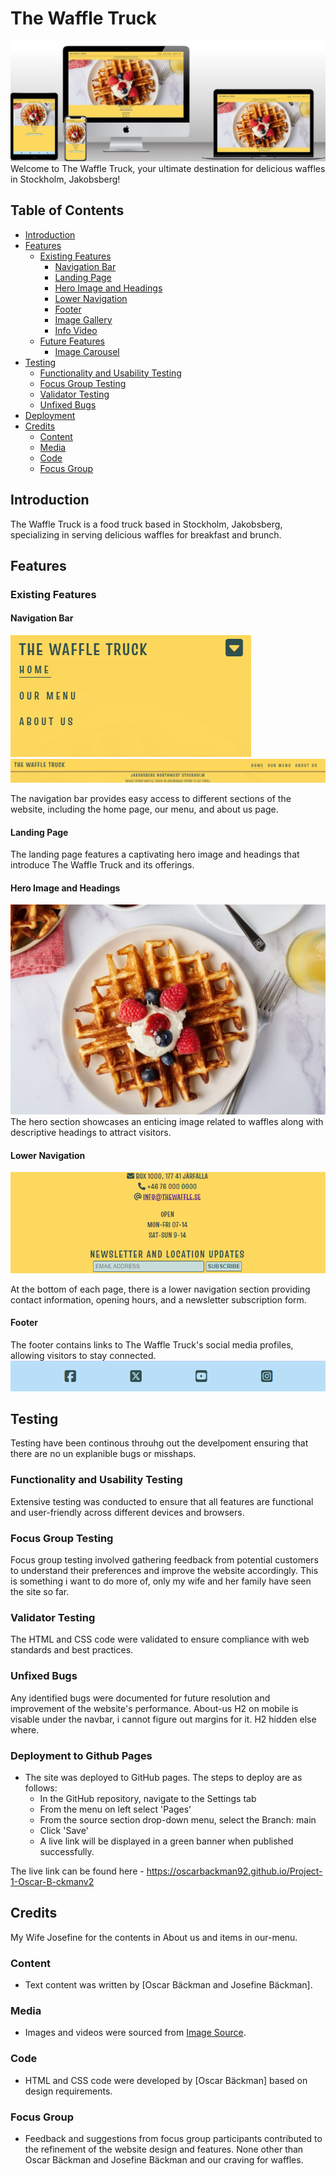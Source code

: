 # The Waffle Truck
![mock up](assets/readme_images/mock-up-readme.png)
Welcome to The Waffle Truck, your ultimate destination for delicious waffles in Stockholm, Jakobsberg!

## Table of Contents
- [Introduction](#introduction)
- [Features](#features)
  - [Existing Features](#existing-features)
    - [Navigation Bar](#navigation-bar)
    - [Landing Page](#landing-page)
    - [Hero Image and Headings](#hero-image-and-headings)
    - [Lower Navigation](#lower-navigation)
    - [Footer](#footer)
    - [Image Gallery](#image-gallery)
    - [Info Video](#info-video)
  - [Future Features](#future-features)
    - [Image Carousel](#image-carousel)
- [Testing](#testing)
  - [Functionality and Usability Testing](#functionality-and-usability-testing)
  - [Focus Group Testing](#focus-group-testing)
  - [Validator Testing](#validator-testing)
  - [Unfixed Bugs](#unfixed-bugs)
- [Deployment](#deployment)
- [Credits](#credits)
  - [Content](#content)
  - [Media](#media)
  - [Code](#code)
  - [Focus Group](#focus-group)

## Introduction
The Waffle Truck is a food truck based in Stockholm, Jakobsberg, specializing in serving delicious waffles for breakfast and brunch.

## Features

### Existing Features

#### Navigation Bar
![navbar mobile](assets/readme_images/Navbar%20mobile.png) ![navbar](assets/readme_images/navbar%20larger%20screen.png)

The navigation bar provides easy access to different sections of the website, including the home page, our menu, and about us page.

#### Landing Page
The landing page features a captivating hero image and headings that introduce The Waffle Truck and its offerings.

#### Hero Image and Headings
![Hero Image](assets/readme_images/theperfectloaf_my_best_sourdough_waffles-7-1080x720.jpg)
The hero section showcases an enticing image related to waffles along with descriptive headings to attract visitors.

#### Lower Navigation
![lower nav](assets/readme_images/Lower%20nav.png)

At the bottom of each page, there is a lower navigation section providing contact information, opening hours, and a newsletter subscription form.

#### Footer
The footer contains links to The Waffle Truck's social media profiles, allowing visitors to stay connected.
![Socials bar](assets/readme_images/social%20bar.png)

## Testing
Testing have been continous throuhg out the develpoment ensuring that there are no un explanible bugs or misshaps.
### Functionality and Usability Testing
Extensive testing was conducted to ensure that all features are functional and user-friendly across different devices and browsers.

### Focus Group Testing
Focus group testing involved gathering feedback from potential customers to understand their preferences and improve the website accordingly.
This is something i want to do more of, only my wife and her family have seen the site so far.

### Validator Testing
The HTML and CSS code were validated to ensure compliance with web standards and best practices.


### Unfixed Bugs
Any identified bugs were documented for future resolution and improvement of the website's performance.
About-us H2 on mobile is visable under the navbar, i cannot figure out margins for it.
H2 hidden else where.

### Deployment to Github Pages

- The site was deployed to GitHub pages. The steps to deploy are as follows: 
  - In the GitHub repository, navigate to the Settings tab 
  - From the menu on left select 'Pages'
  - From the source section drop-down menu, select the Branch: main
  - Click 'Save'
  - A live link will be displayed in a green banner when published successfully. 

The live link can be found here - https://oscarbackman92.github.io/Project-1-Oscar-B-ckmanv2

## Credits
My Wife Josefine for the contents in About us and items in our-menu.
### Content
- Text content was written by [Oscar Bäckman and Josefine Bäckman].

### Media
- Images and videos were sourced from [Image Source](https://www.theperfectloaf.com/my-best-sourdough-waffles/).

### Code
- HTML and CSS code were developed by [Oscar Bäckman] based on design requirements.

### Focus Group
- Feedback and suggestions from focus group participants contributed to the refinement of the website design and features. None other than Oscar Bäckman and Josefine Bäckman and our craving for waffles.
